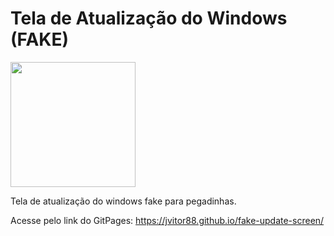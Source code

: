 # Tela de Atualização do Windows (FAKE)

<p float="left">

 <img src="https://img.freepik.com/icones-gratis/janelas_318-688874.jpg?w=2000" width="200" />

Tela de atualização do windows fake para pegadinhas.

Acesse pelo link do GitPages: https://jvitor88.github.io/fake-update-screen/
